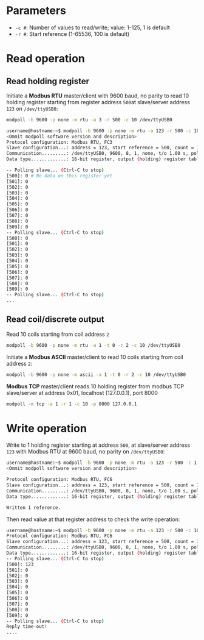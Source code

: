 # Parameters
* ``-c #``: Number of values to read/write; value: 1-125, 1 is default
* ``-r #``: Start reference (1-65536, 100 is default)

# Read operation
## Read holding register 
Initiate a **Modbus RTU** master/client with 9600 baud, no parity to read 10 holding register starting from register address ``500``at slave/server address ``123`` on ``/dev/ttyUSB0``:
```sh
modpoll -b 9600 -p none -m rtu -a 3 -r 500 -c 10 /dev/ttyUSB0
```
```sh
username@hostname:~$ modpoll -b 9600 -p none -m rtu -a 123 -r 500 -c 10 /dev/ttyUSB0
<Ommit modpoll software version and description>
Protocol configuration: Modbus RTU, FC3
Slave configuration...: address = 123, start reference = 500, count = 10
Communication.........: /dev/ttyUSB0, 9600, 8, 1, none, t/o 1.00 s, poll rate 1000 ms
Data type.............: 16-bit register, output (holding) register table

-- Polling slave... (Ctrl-C to stop)
[500]: 0 # No data on this register yet
[501]: 0
[502]: 0
[503]: 0
[504]: 0
[505]: 0
[506]: 0
[507]: 0
[508]: 0
[509]: 0
-- Polling slave... (Ctrl-C to stop)
[500]: 0
[501]: 0
[502]: 0
[503]: 0
[504]: 0
[505]: 0
[506]: 0
[507]: 0
[508]: 0
[509]: 0
-- Polling slave... (Ctrl-C to stop)
...
```

## Read coil/discrete output
Read 10 coils starting from coil address ``2``
```sh
modpoll -b 9600 -p none -m rtu -a 1 -t 0 -r 2 -c 10 /dev/ttyUSB0
```
Initiate a **Modbus ASCII** master/client to read 10 coils starting from coil address ``2``:
```sh
modpoll -b 9600 -p none -m ascii -a 1 -t 0 -r 2 -c 10 /dev/ttyUSB0
```
**Modbus TCP** master/client reads 10 holding register from modbus TCP slave/server at address 0x01, localhost (127.0.0.1), port 8000
```sh
modpoll -m tcp -a 1 -r 1 -c 10 -p 8000 127.0.0.1
```
# Write operation
Write to 1 holding register starting at address ``500``, at slave/server address ``123`` with Modbus RTU at 9600 baud, no parity on ``/dev/ttyUSB0``:
```sh
username@hostname:~$ modpoll -b 9600 -p none -m rtu -a 123 -r 500 -c 1 /dev/ttyUSB0 123
<Ommit modpoll software version and description>

Protocol configuration: Modbus RTU, FC6
Slave configuration...: address = 123, start reference = 500, count = 1
Communication.........: /dev/ttyUSB0, 9600, 8, 1, none, t/o 1.00 s, poll rate 1000 ms
Data type.............: 16-bit register, output (holding) register table

Written 1 reference.
```
Then read value at that register address to check the write operation:
```sh
username@hostname:~$ modpoll -b 9600 -p none -m rtu -a 123 -r 500 -c 10 /dev/ttyUSB0
Protocol configuration: Modbus RTU, FC6
Slave configuration...: address = 123, start reference = 500, count = 1
Communication.........: /dev/ttyUSB0, 9600, 8, 1, none, t/o 1.00 s, poll rate 1000 ms
Data type.............: 16-bit register, output (holding) register table
-- Polling slave... (Ctrl-C to stop)
[500]: 123
[501]: 0
[502]: 0
[503]: 0
[504]: 0
[505]: 0
[506]: 0
[507]: 0
[508]: 0
[509]: 0
-- Polling slave... (Ctrl-C to stop)
Reply time-out!
....
```
